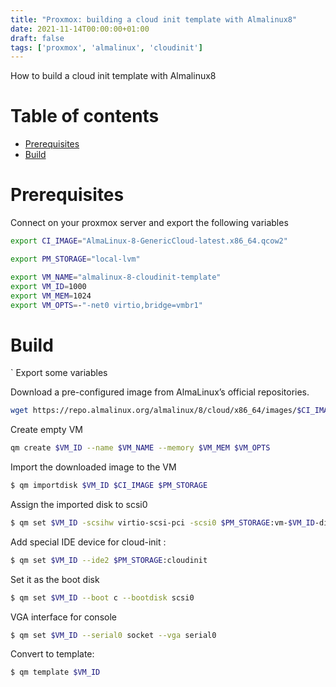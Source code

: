 ```yaml
---
title: "Proxmox: building a cloud init template with Almalinux8"
date: 2021-11-14T00:00:00+01:00
draft: false
tags: ['proxmox', 'almalinux', 'cloudinit']
---
```


How to build a cloud init template with Almalinux8

# Table of contents

* [Prerequisites](#build)
* [Build](#build)

# Prerequisites

Connect on your proxmox server and export the following variables

```bash
export CI_IMAGE="AlmaLinux-8-GenericCloud-latest.x86_64.qcow2"

export PM_STORAGE="local-lvm"

export VM_NAME="almalinux-8-cloudinit-template"
export VM_ID=1000
export VM_MEM=1024
export VM_OPTS=-"-net0 virtio,bridge=vmbr1"
```

# Build
`
Export some variables


Download a pre-configured image from AlmaLinux’s official repositories.

```bash
wget https://repo.almalinux.org/almalinux/8/cloud/x86_64/images/$CI_IMAGE
```

Create empty VM

```bash
qm create $VM_ID --name $VM_NAME --memory $VM_MEM $VM_OPTS
```

Import the downloaded image to the VM

```bash
$ qm importdisk $VM_ID $CI_IMAGE $PM_STORAGE
```

Assign the imported disk to scsi0

```bash
$ qm set $VM_ID -scsihw virtio-scsi-pci -scsi0 $PM_STORAGE:vm-$VM_ID-disk-0
```

Add special IDE device  for cloud-init :

```bash
$ qm set $VM_ID --ide2 $PM_STORAGE:cloudinit
```

Set it as the boot disk

```bash
$ qm set $VM_ID --boot c --bootdisk scsi0
```

VGA interface for console

```bash
$ qm set $VM_ID --serial0 socket --vga serial0
```

Convert to template:

```bash
$ qm template $VM_ID
```
